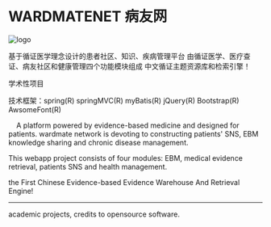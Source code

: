 # WARDMATENET 病友网

![logo](https://s1.ax2x.com/2018/02/07/vcyjn.png)


基于循证医学理念设计的患者社区、知识、疾病管理平台
由循证医学、医疗查证、病友社区和健康管理四个功能模块组成
中文循证主题资源库和检索引擎！

学术性项目 

技术框架：spring(R) springMVC(R)  myBatis(R) jQuery(R) Bootstrap(R) AwsomeFont(R)

&nbsp;&nbsp;&nbsp;&nbsp;A platform powered by evidence-based medicine and designed for patients. wardmate network is devoting to constructing patients' SNS, EBM knowledge sharing and chronic disease management.

This webapp project consists of four modules: EBM, medical evidence retrieval, patients SNS and health management.

the First Chinese Evidence-based Evidence Warehouse And Retrieval Engine!

***


academic projects, credits to opensource software.